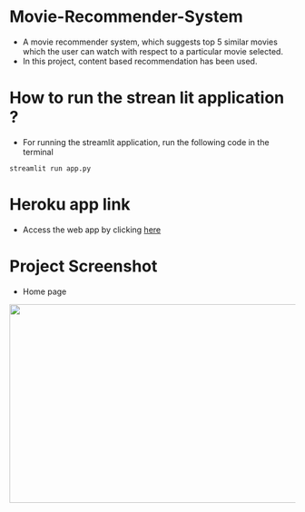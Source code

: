 # Movie-Recommender-System
- A movie recommender system, which suggests top 5 similar movies which the user can watch with respect to a particular movie selected. 
- In this project, content based recommendation has been used. 

# How to run the strean lit application ?
- For running the streamlit application, run the following code in the terminal
```
streamlit run app.py
```
# Heroku app link
- Access the web app by clicking [here](https://movie-recommendor-by-sagar.herokuapp.com/)

# Project Screenshot

- Home page
<img src="https://github.com/Sagar-Wadhwa-726/Movie-Recommendor-System/blob/master/ProjectScreenshots/Screenshot%202022-05-28%20204434.png" height="350" width="1200">
<br />



